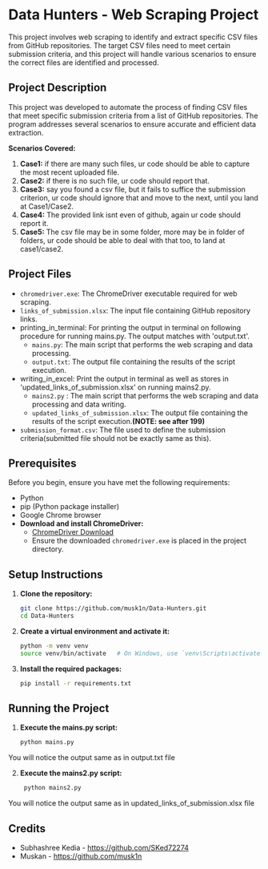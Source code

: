# Data Hunters - Web Scraping Project
This project involves web scraping to identify and extract specific CSV files from GitHub repositories. The target CSV files need to meet certain submission criteria, and this project will handle various scenarios to ensure the correct files are identified and processed.

## Project Description
This project was developed to automate the process of finding CSV files that meet specific submission criteria from a list of GitHub repositories. The program addresses several scenarios to ensure accurate and efficient data extraction.

**Scenarios Covered:**
1. **Case1:** if there are many such files, ur code should be able to capture the most recent uploaded file. 
2. **Case2:** if there is no such file, ur code should report that. 
3. **Case3:** say you found a csv file, but it fails to suffice the submission criterion, ur code should ignore that and move to the next, until you land at Case1/Case2. 
4. **Case4:** The provided link isnt even of github, again ur code should report it. 
5. **Case5:** The csv file may be in some folder, more may be in folder of folders, ur code should be able to deal with that too, to land at case1/case2. 

## Project Files

- `chromedriver.exe`: The ChromeDriver executable required for web scraping.
- `links_of_submission.xlsx`: The input file containing GitHub repository links.
- printing_in_terminal: For printing the output in terminal on following procedure for running mains.py. The output matches with 'output.txt'.
    - `mains.py`: The main script that performs the web scraping and data processing.
    - `output.txt`: The output file containing the results of the script execution.
- writing_in_excel: Print the output in terminal as well as stores in 'updated_links_of_submission.xlsx' on running mains2.py.
    - `mains2.py` : The main script that performs the web scraping and data processing and data writing.
    - `updated_links_of_submission.xlsx`: The output file containing the results of the script execution.**(NOTE: see after 199)**
- `submission_format.csv`: The file used to define the submission criteria(submitted file should not be exactly same as this).

## Prerequisites
Before you begin, ensure you have met the following requirements:
- Python
- pip (Python package installer)
- Google Chrome browser
- **Download and install ChromeDriver:**
    - [ChromeDriver Download](https://sites.google.com/a/chromium.org/chromedriver/downloads)
    - Ensure the downloaded `chromedriver.exe` is placed in the project directory.

## Setup Instructions

1. **Clone the repository:**
    ```bash
    git clone https://github.com/musk1n/Data-Hunters.git
    cd Data-Hunters
    ```

2. **Create a virtual environment and activate it:**
    ```bash
    python -m venv venv
    source venv/bin/activate   # On Windows, use `venv\Scripts\activate`
    ```

3. **Install the required packages:**
    ```bash
    pip install -r requirements.txt
    ```
## Running the Project
1. **Execute the mains.py script:**
    ```bash
    python mains.py
    ```
You will notice the output same as in output.txt file

2. **Execute the mains2.py script:**
   ```bash
    python mains2.py
    ```
You will notice the output same as in updated_links_of_submission.xlsx file

## Credits
- Subhashree Kedia - https://github.com/SKed72274
- Muskan - https://github.com/musk1n
